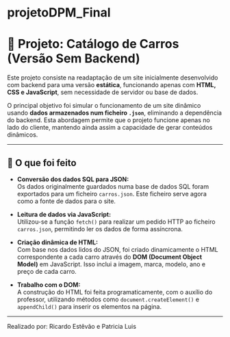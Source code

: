 # projetoDPM_Final

# 🚗 Projeto: Catálogo de Carros (Versão Sem Backend)

Este projeto consiste na readaptação de um site inicialmente desenvolvido com backend para uma versão **estática**, funcionando apenas com **HTML, CSS e JavaScript**, sem necessidade de servidor ou base de dados.

O principal objetivo foi simular o funcionamento de um site dinâmico usando **dados armazenados num ficheiro `.json`**, eliminando a dependência do backend. Esta abordagem permite que o projeto funcione apenas no lado do cliente, mantendo ainda assim a capacidade de gerar conteúdos dinâmicos.

---

## 📝 O que foi feito

- **Conversão dos dados SQL para JSON:**  
  Os dados originalmente guardados numa base de dados SQL foram exportados para um ficheiro `carros.json`. Este ficheiro serve agora como a fonte de dados para o site.

- **Leitura de dados via JavaScript:**  
  Utilizou-se a função `fetch()` para realizar um pedido HTTP ao ficheiro `carros.json`, permitindo ler os dados de forma assíncrona.

- **Criação dinâmica de HTML:**  
  Com base nos dados lidos do JSON, foi criado dinamicamente o HTML correspondente a cada carro através do **DOM (Document Object Model)** em JavaScript. Isso inclui a imagem, marca, modelo, ano e preço de cada carro.

- **Trabalho com o DOM:**  
  A construção do HTML foi feita programaticamente, com o auxílio do professor, utilizando métodos como `document.createElement()` e `appendChild()` para inserir os elementos na página.

---
Realizado por: Ricardo Estêvão e Patricia Luis

